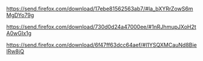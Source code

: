 https://send.firefox.com/download/17ebe81562563ab7/#la_bXYRrZowS6mMgDYo79g


https://send.firefox.com/download/730d0d24a47000ee/#1nRJhmupJXoH2tA0wGIx1g

https://send.firefox.com/download/6f47ff63dcc64aef/#l1YSQXMCauNd8BielRw8jQ
